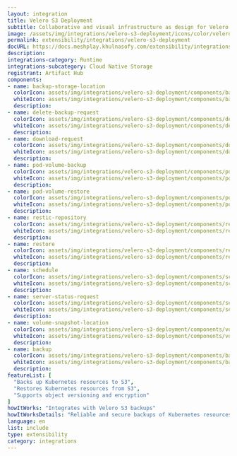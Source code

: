 ```yaml
---
layout: integration
title: Velero S3 Deployment
subtitle: Collaborative and visual infrastructure as design for Velero S3 Deployment
image: /assets/img/integrations/velero-s3-deployment/icons/color/velero-s3-deployment-color.svg
permalink: extensibility/integrations/velero-s3-deployment
docURL: https://docs.meshplay.khulnasofy.com/extensibility/integrations/velero-s3-deployment
description: 
integrations-category: Runtime
integrations-subcategory: Cloud Native Storage
registrant: Artifact Hub
components: 
- name: backup-storage-location
  colorIcon: assets/img/integrations/velero-s3-deployment/components/backup-storage-location/icons/color/backup-storage-location-color.svg
  whiteIcon: assets/img/integrations/velero-s3-deployment/components/backup-storage-location/icons/white/backup-storage-location-white.svg
  description: 
- name: delete-backup-request
  colorIcon: assets/img/integrations/velero-s3-deployment/components/delete-backup-request/icons/color/delete-backup-request-color.svg
  whiteIcon: assets/img/integrations/velero-s3-deployment/components/delete-backup-request/icons/white/delete-backup-request-white.svg
  description: 
- name: download-request
  colorIcon: assets/img/integrations/velero-s3-deployment/components/download-request/icons/color/download-request-color.svg
  whiteIcon: assets/img/integrations/velero-s3-deployment/components/download-request/icons/white/download-request-white.svg
  description: 
- name: pod-volume-backup
  colorIcon: assets/img/integrations/velero-s3-deployment/components/pod-volume-backup/icons/color/pod-volume-backup-color.svg
  whiteIcon: assets/img/integrations/velero-s3-deployment/components/pod-volume-backup/icons/white/pod-volume-backup-white.svg
  description: 
- name: pod-volume-restore
  colorIcon: assets/img/integrations/velero-s3-deployment/components/pod-volume-restore/icons/color/pod-volume-restore-color.svg
  whiteIcon: assets/img/integrations/velero-s3-deployment/components/pod-volume-restore/icons/white/pod-volume-restore-white.svg
  description: 
- name: restic-repository
  colorIcon: assets/img/integrations/velero-s3-deployment/components/restic-repository/icons/color/restic-repository-color.svg
  whiteIcon: assets/img/integrations/velero-s3-deployment/components/restic-repository/icons/white/restic-repository-white.svg
  description: 
- name: restore
  colorIcon: assets/img/integrations/velero-s3-deployment/components/restore/icons/color/restore-color.svg
  whiteIcon: assets/img/integrations/velero-s3-deployment/components/restore/icons/white/restore-white.svg
  description: 
- name: schedule
  colorIcon: assets/img/integrations/velero-s3-deployment/components/schedule/icons/color/schedule-color.svg
  whiteIcon: assets/img/integrations/velero-s3-deployment/components/schedule/icons/white/schedule-white.svg
  description: 
- name: server-status-request
  colorIcon: assets/img/integrations/velero-s3-deployment/components/server-status-request/icons/color/server-status-request-color.svg
  whiteIcon: assets/img/integrations/velero-s3-deployment/components/server-status-request/icons/white/server-status-request-white.svg
  description: 
- name: volume-snapshot-location
  colorIcon: assets/img/integrations/velero-s3-deployment/components/volume-snapshot-location/icons/color/volume-snapshot-location-color.svg
  whiteIcon: assets/img/integrations/velero-s3-deployment/components/volume-snapshot-location/icons/white/volume-snapshot-location-white.svg
  description: 
- name: backup
  colorIcon: assets/img/integrations/velero-s3-deployment/components/backup/icons/color/backup-color.svg
  whiteIcon: assets/img/integrations/velero-s3-deployment/components/backup/icons/white/backup-white.svg
  description: 
featureList: [
  "Backs up Kubernetes resources to S3",
  "Restores Kubernetes resources from S3",
  "Supports object versioning and encryption"
]
howItWorks: "Integrates with Velero S3 backups"
howItWorksDetails: "Reliable and secure backups of Kubernetes resources to Amazon S3"
language: en
list: include
type: extensibility
category: integrations
---
```

